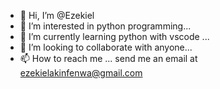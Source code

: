 - 👋 Hi, I’m @Ezekiel
- 👀 I’m interested in python programming...
- 🌱 I’m currently learning python with vscode ...
- 💞️ I’m looking to collaborate with anyone...
- 📫 How to reach me ...
send me an email at ezekielakinfenwa@gmail.com
<!---
kinfels/kinfels is a ✨ special ✨ repository because its `README.md` (this file) appears on your GitHub profile.
You can click the Preview link to take a look at your changes.
--->
